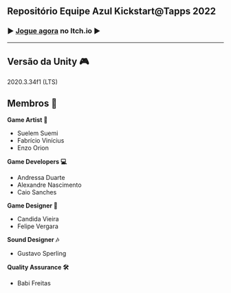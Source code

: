 ## Repositório Equipe Azul Kickstart@Tapps 2022

### ▶️ [Jogue agora](https://m1nus.itch.io/my-little-hamster) no Itch.io ▶️

---
  
Versão da Unity 🎮
---
2020.3.34f1 (LTS)

Membros 🤖  
---
<b>Game Artist 🎨</b>  
- Suelem Suemi  
- Fabrício Vinícius  
- Enzo Orion  

<b>Game Developers 💻</b>  
- Andressa Duarte  
- Alexandre Nascimento  
- Caio Sanches  

  
<b>Game Designer 📝</b>  
- Candida Vieira  
- Felipe Vergara  
  
  
<b>Sound Designer 🎶</b>  
- Gustavo Sperling  

  
<b>Quality Assurance 🛠️</b>  
- Babi Freitas
